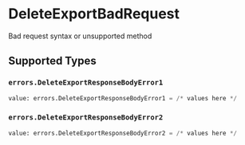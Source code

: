 # DeleteExportBadRequest

Bad request syntax or unsupported method


## Supported Types

### `errors.DeleteExportResponseBodyError1`

```python
value: errors.DeleteExportResponseBodyError1 = /* values here */
```

### `errors.DeleteExportResponseBodyError2`

```python
value: errors.DeleteExportResponseBodyError2 = /* values here */
```

